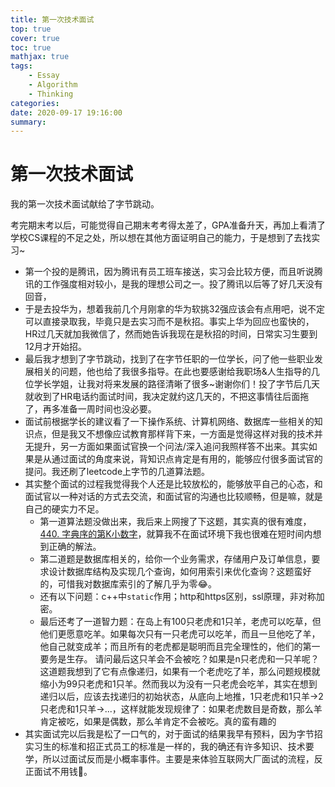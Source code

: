 ```yaml
---
title: 第一次技术面试
top: true
cover: true
toc: true
mathjax: true
tags:
    - Essay
    - Algorithm
    - Thinking
categories:
date: 2020-09-17 19:16:00
summary:
---
```


# 第一次技术面试
我的第一次技术面试献给了字节跳动。

考完期末考以后，可能觉得自己期末考考得太差了，GPA准备升天，再加上看清了学校CS课程的不足之处，所以想在其他方面证明自己的能力，于是想到了去找实习~

- 第一个投的是腾讯，因为腾讯有员工班车接送，实习会比较方便，而且听说腾讯的工作强度相对较小，是我的理想公司之一。投了腾讯以后等了好几天没有回音，
- 于是去投华为，想着我前几个月刚拿的华为软挑32强应该会有点用吧，说不定可以直接录取我，毕竟只是去实习而不是秋招。事实上华为回应也蛮快的，HR过几天就加我微信了，然而她告诉我现在是秋招的时间，日常实习生要到12月才开始招。
- 最后我才想到了字节跳动，找到了在字节任职的一位学长，问了他一些职业发展相关的问题，他也给了我很多指导。在此也要感谢给我职场&人生指导的几位学长学姐，让我对将来发展的路径清晰了很多~谢谢你们！投了字节后几天就收到了HR电话约面试时间，我决定就约这几天的，不把这事情往后面拖了，再多准备一周时间也没必要。
- 面试前根据学长的建议看了一下操作系统、计算机网络、数据库一些相关的知识点，但是我又不想像应试教育那样背下来，一方面是觉得这样对我的技术并无提升，另一方面如果面试官换一个问法/深入追问我照样答不出来。其实如果是从通过面试的角度来说，背知识点肯定是有用的，能够应付很多面试官的提问。我还刷了leetcode上字节的几道算法题。
- 其实整个面试的过程我觉得我个人还是比较放松的，能够放平自己的心态，和面试官以一种对话的方式去交流，和面试官的沟通也比较顺畅，但是嘛，就是自己的硬实力不足。
  - 第一道算法题没做出来，我后来上网搜了下这题，其实真的很有难度，[440. 字典序的第K小数字](https://leetcode-cn.com/problems/k-th-smallest-in-lexicographical-order/)，就算我不在面试环境下我也很难在短时间内想到正确的解法。
  - 第二道题是数据库相关的，给你一个业务需求，存储用户及订单信息，要求设计数据库结构及实现几个查询，如何用索引来优化查询？这题蛮好的，可惜我对数据库索引的了解几乎为零😂。
  - 还有以下问题：c++中`static`作用；http和https区别，ssl原理，非对称加密。
  - 最后还考了一道智力题：在岛上有100只老虎和1只羊，老虎可以吃草，但他们更愿意吃羊。如果每次只有一只老虎可以吃羊，而且一旦他吃了羊，他自己就变成羊；而且所有的老虎都是聪明而且完全理性的，他们的第一要务是生存。 请问最后这只羊会不会被吃？如果是n只老虎和一只羊呢？这道题我想到了它有点像递归，如果有一个老虎吃了羊，那么问题规模就缩小为99只老虎和1只羊。然而我以为没有一只老虎会吃羊，其实在想到递归以后，应该去找递归的初始状态，从底向上地推，1只老虎和1只羊->2只老虎和1只羊->...，这样就能发现规律了：如果老虎数目是奇数，那么羊肯定被吃，如果是偶数，那么羊肯定不会被吃。真的蛮有趣的
- 其实面试完以后我是松了一口气的，对于面试的结果我早有预料，因为字节招实习生的标准和招正式员工的标准是一样的，我的确还有许多知识、技术要学，所以过面试反而是小概率事件。主要是来体验互联网大厂面试的流程，反正面试不用钱🐶。